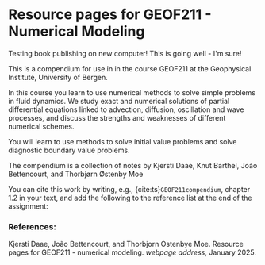 # Resource pages for GEOF211 - Numerical Modeling

Testing book publishing on new computer! This is going well - I'm sure!

This is a compendium for use in in the course GEOF211 at the Geophysical Institute, University of Bergen. 

In this course you learn to use numerical methods to solve simple problems in fluid dynamics. We study exact and numerical solutions of partial differential equations linked to advection, diffusion, oscillation and wave processes, and discuss the strengths and weaknesses of different numerical schemes.

You will learn to use methods to solve initial value problems and solve diagnostic boundary value problems.

The compendium is a collection of notes by Kjersti Daae, Knut Barthel, João Bettencourt, and Thorbjørn Østenby Moe

You can cite this work by writing, e.g., {cite:ts}`GEOF211compendium`, chapter 1.2  in your text, and add the following to the reference list at the end of the assignment:


### References:

Kjersti Daae, João Bettencourt, and Thorbjorn Ostenbye Moe. Resource pages for GEOF211 - numerical modeling. _webpage address_, January 2025.

```{tableofcontents}
```
